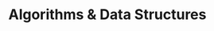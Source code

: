 ---
layout: singleCategory
permalink: /category/algo/
title: "Algorithms & Data Structures"
category: "Algorithm"
author_profile: true
sidebar:
  nav: "docs"
---